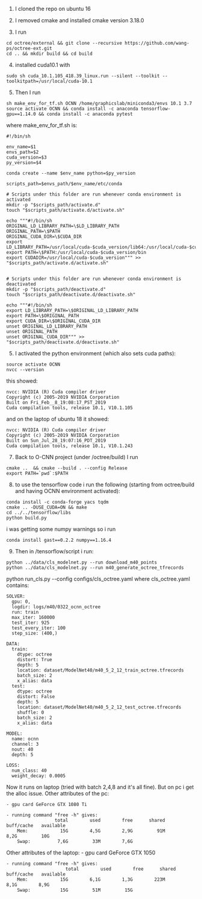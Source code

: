 1. I cloned the repo on ubuntu 16
2. I removed cmake and installed cmake version 3.18.0

3. I run
```
cd octree/external && git clone --recursive https://github.com/wang-ps/octree-ext.git
cd .. && mkdir build && cd build
```

4. installed cuda10.1 with
```
sudo sh cuda_10.1.105_418.39_linux.run --silent --toolkit --toolkitpath=/usr/local/cuda-10.1
```

5. Then I run
```
sh make_env_for_tf.sh OCNN /home/graphicslab/miniconda3/envs 10.1 3.7
source activate OCNN && conda install -c anaconda tensorflow-gpu==1.14.0 && conda install -c anaconda pytest
```
where make_env_for_tf.sh is:
```
#!/bin/sh

env_name=$1
envs_path=$2
cuda_version=$3
py_version=$4

conda create --name $env_name python=$py_version

scripts_path=$envs_path/$env_name/etc/conda

# Scripts under this folder are run whenever conda environment is activated
mkdir -p "$scripts_path/activate.d"
touch "$scripts_path/activate.d/activate.sh"

echo """#!/bin/sh
ORIGINAL_LD_LIBRARY_PATH=\$LD_LIBRARY_PATH
ORIGINAL_PATH=\$PATH
ORIGINAL_CUDA_DIR=\$CUDA_DIR
export LD_LIBRARY_PATH=/usr/local/cuda-$cuda_version/lib64:/usr/local/cuda-$cuda_version/extras/CUPTI/lib64:\$LD_LIBRARY_PATH
export PATH=\$PATH:/usr/local/cuda-$cuda_version/bin
export CUDADIR=/usr/local/cuda-$cuda_version""" >> "$scripts_path/activate.d/activate.sh"


# Scripts under this folder are run whenever conda environment is deactivated
mkdir -p "$scripts_path/deactivate.d"
touch "$scripts_path/deactivate.d/deactivate.sh"

echo """#!/bin/sh
export LD_LIBRARY_PATH=\$ORIGINAL_LD_LIBRARY_PATH
export PATH=\$ORIGINAL_PATH
export CUDA_DIR=\$ORIGINAL_CUDA_DIR
unset ORIGINAL_LD_LIBRARY_PATH
unset ORIGINAL_PATH
unset ORIGINAL_CUDA_DIR""" >> "$scripts_path/deactivate.d/deactivate.sh"
```

5. I activated the python environment (which also sets cuda paths):
```
source activate OCNN
nvcc --version 
```
this showed:
```
nvcc: NVIDIA (R) Cuda compiler driver
Copyright (c) 2005-2019 NVIDIA Corporation
Built on Fri_Feb__8_19:08:17_PST_2019
Cuda compilation tools, release 10.1, V10.1.105
```
and on the laptop of ubuntu 18 it showed:
```
nvcc: NVIDIA (R) Cuda compiler driver
Copyright (c) 2005-2019 NVIDIA Corporation
Built on Sun_Jul_28_19:07:16_PDT_2019
Cuda compilation tools, release 10.1, V10.1.243
```

7. Back to O-CNN project (under /octree/build) I run
```
cmake ..  && cmake --build . --config Release
export PATH=`pwd`:$PATH
```

8. to use the tensorflow code i run the following (starting from octree/build and having OCNN environment activated): 
```commandline
conda install -c conda-forge yacs tqdm
cmake .. -DUSE_CUDA=ON && make
cd ../../tensorflow/libs
python build.py
```

i was getting some numpy warnings so i run
```commandline
conda install gast==0.2.2 numpy==1.16.4
```

9. Then in /tensorflow/script i run:
```
python ../data/cls_modelnet.py --run download_m40_points
python ../data/cls_modelnet.py --run m40_generate_octree_tfrecords

``` 
python run_cls.py --config configs/cls_octree.yaml
where cls_octree.yaml contains:

``` 
SOLVER:
  gpu: 0,
  logdir: logs/m40/0322_ocnn_octree
  run: train
  max_iter: 160000
  test_iter: 925
  test_every_iter: 100
  step_size: (400,)

DATA:
  train:
    dtype: octree
    distort: True
    depth: 5
    location: dataset/ModelNet40/m40_5_2_12_train_octree.tfrecords 
    batch_size: 2
    x_alias: data
  test: 
    dtype: octree
    distort: False
    depth: 5
    location: dataset/ModelNet40/m40_5_2_12_test_octree.tfrecords
    shuffle: 0
    batch_size: 2
    x_alias: data

MODEL:
  name: ocnn
  channel: 3
  nout: 40
  depth: 5

LOSS:
  num_class: 40
  weight_decay: 0.0005
```


Now it runs on laptop (tried with batch 2,4,8 and it's all fine). But on pc i get the alloc issue.
Other attributes of the pc:

    - gpu card GeForce GTX 1080 Ti

    - running command "free -h" gives:
                      total        used        free      shared  buff/cache   available
        Mem:            15G        4,5G        2,9G         91M        8,2G         10G
        Swap:          7,6G         33M        7,6G
        
Other attributes of the laptop:
    - gpu card GeForce GTX 1050
    
    - running command "free -h" gives:
                          total        used        free      shared  buff/cache   available
        Mem:            15G        6,1G        1,3G        223M        8,1G        8,9G
        Swap:           15G         51M         15G
